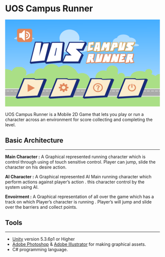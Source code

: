 # **UOS Campus Runner**
![](images/1.png)

UOS Campus Runner is a Mobile 2D Game that lets you play or run a character across an
environment for score collecting and completing the level.

## Basic Architecture
---
**Main Character :** A Graphical represented running character which is control through using of touch sensitive control. Player can jump, slide the character on his desire action.

**AI Character :** A Graphical represented AI Main running character which perform actions against player’s action . this character control by the system using AI.

**Envoirment :** A Graphical representation of all over the game which has a track on which Player’s character is running . Player’s will jump and slide over the barriers and collect points.


## Tools
---
- [Unity](https://unity3d.com/get-unity/download) version 5.3.6p1 or Higher
- [Adobe Photoshop](https://www.adobe.com/products/photoshop.html) & [Adobe Illustrator](https://www.adobe.com/products/illustrator.html) for making graphical assets.
- C# programming language.





